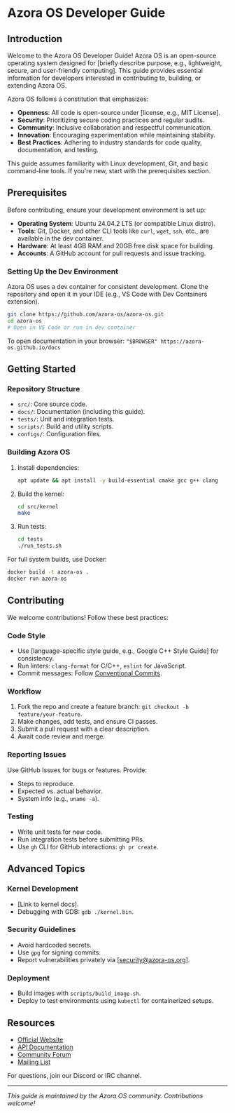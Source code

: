 # Azora OS Developer Guide

## Introduction

Welcome to the Azora OS Developer Guide! Azora OS is an open-source operating system designed for [briefly describe purpose, e.g., lightweight, secure, and user-friendly computing]. This guide provides essential information for developers interested in contributing to, building, or extending Azora OS.

Azora OS follows a constitution that emphasizes:
- **Openness**: All code is open-source under [license, e.g., MIT License].
- **Security**: Prioritizing secure coding practices and regular audits.
- **Community**: Inclusive collaboration and respectful communication.
- **Innovation**: Encouraging experimentation while maintaining stability.
- **Best Practices**: Adhering to industry standards for code quality, documentation, and testing.

This guide assumes familiarity with Linux development, Git, and basic command-line tools. If you're new, start with the prerequisites section.

## Prerequisites

Before contributing, ensure your development environment is set up:

- **Operating System**: Ubuntu 24.04.2 LTS (or compatible Linux distro).
- **Tools**: Git, Docker, and other CLI tools like `curl`, `wget`, `ssh`, etc., are available in the dev container.
- **Hardware**: At least 4GB RAM and 20GB free disk space for building.
- **Accounts**: A GitHub account for pull requests and issue tracking.

### Setting Up the Dev Environment

Azora OS uses a dev container for consistent development. Clone the repository and open it in your IDE (e.g., VS Code with Dev Containers extension).

```bash
git clone https://github.com/azora-os/azora-os.git
cd azora-os
# Open in VS Code or run in dev container
```

To open documentation in your browser: `"$BROWSER" https://azora-os.github.io/docs`

## Getting Started

### Repository Structure

- `src/`: Core source code.
- `docs/`: Documentation (including this guide).
- `tests/`: Unit and integration tests.
- `scripts/`: Build and utility scripts.
- `configs/`: Configuration files.

### Building Azora OS

1. Install dependencies:
    ```bash
    apt update && apt install -y build-essential cmake gcc g++ clang
    ```

2. Build the kernel:
    ```bash
    cd src/kernel
    make
    ```

3. Run tests:
    ```bash
    cd tests
    ./run_tests.sh
    ```

For full system builds, use Docker:
```bash
docker build -t azora-os .
docker run azora-os
```

## Contributing

We welcome contributions! Follow these best practices:

### Code Style
- Use [language-specific style guide, e.g., Google C++ Style Guide] for consistency.
- Run linters: `clang-format` for C/C++, `eslint` for JavaScript.
- Commit messages: Follow [Conventional Commits](https://conventionalcommits.org/).

### Workflow
1. Fork the repo and create a feature branch: `git checkout -b feature/your-feature`.
2. Make changes, add tests, and ensure CI passes.
3. Submit a pull request with a clear description.
4. Await code review and merge.

### Reporting Issues
Use GitHub Issues for bugs or features. Provide:
- Steps to reproduce.
- Expected vs. actual behavior.
- System info (e.g., `uname -a`).

### Testing
- Write unit tests for new code.
- Run integration tests before submitting PRs.
- Use `gh` CLI for GitHub interactions: `gh pr create`.

## Advanced Topics

### Kernel Development
- [Link to kernel docs].
- Debugging with GDB: `gdb ./kernel.bin`.

### Security Guidelines
- Avoid hardcoded secrets.
- Use `gpg` for signing commits.
- Report vulnerabilities privately via [security@azora-os.org].

### Deployment
- Build images with `scripts/build_image.sh`.
- Deploy to test environments using `kubectl` for containerized setups.

## Resources

- [Official Website](https://azora-os.org)
- [API Documentation](https://azora-os.github.io/api)
- [Community Forum](https://forum.azora-os.org)
- [Mailing List](azora-dev@lists.azora-os.org)

For questions, join our Discord or IRC channel.

---

*This guide is maintained by the Azora OS community. Contributions welcome!*
